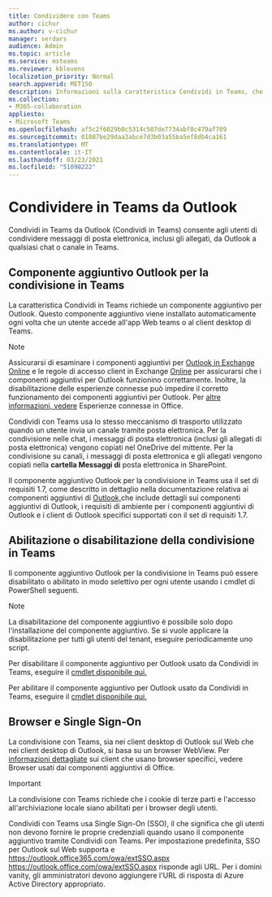 ```yaml
---
title: Condividere con Teams
author: cichur
ms.author: v-cichur
manager: serdars
audience: Admin
ms.topic: article
ms.service: msteams
ms.reviewer: kblevens
localization_priority: Normal
search.appverid: MET150
description: Informazioni sulla caratteristica Condividi in Teams, che consente agli utenti di condividere messaggi di posta elettronica e allegati di posta elettronica da Outlook a qualsiasi chat o canale in Teams.
ms.collection:
- M365-collaboration
appliesto:
- Microsoft Teams
ms.openlocfilehash: af5c2f6029b0c5314c507de7734abf8c479af709
ms.sourcegitcommit: 01087be29daa3abce7d3b03a55ba5ef8db4ca161
ms.translationtype: MT
ms.contentlocale: it-IT
ms.lasthandoff: 03/23/2021
ms.locfileid: "51098222"
---
```

# <a name="share-to-teams-from-outlook"></a>Condividere in Teams da Outlook

Condividi in Teams da Outlook (Condividi in Teams) consente agli utenti di condividere messaggi di posta elettronica, inclusi gli allegati, da Outlook a qualsiasi chat o canale in Teams.

## <a name="outlook-add-in-for-share-to-teams"></a>Componente aggiuntivo Outlook per la condivisione in Teams 

La caratteristica Condividi in Teams richiede un componente aggiuntivo per Outlook. Questo componente aggiuntivo viene installato automaticamente ogni volta che un utente accede all'app Web teams o al client desktop di Teams.

> [!NOTE]
> Assicurarsi di esaminare i componenti aggiuntivi per [Outlook in Exchange Online](/exchange/clients-and-mobile-in-exchange-online/add-ins-for-outlook/add-ins-for-outlook) e le regole di accesso client in Exchange [Online](/exchange/clients-and-mobile-in-exchange-online/client-access-rules/client-access-rules) per assicurarsi che i componenti aggiuntivi per Outlook funzionino correttamente. Inoltre, la disabilitazione delle esperienze connesse può impedire il corretto funzionamento dei componenti aggiuntivi per Outlook. Per [altre informazioni, vedere](https://support.microsoft.com/topic/connected-experiences-in-office-8d2c04f7-6428-4e6e-ac58-5828d4da5b7c) Esperienze connesse in Office.  

Condividi con Teams usa lo stesso meccanismo di trasporto utilizzato quando un utente invia un canale tramite posta elettronica. Per la condivisione nelle chat, i messaggi di posta elettronica (inclusi gli allegati di posta elettronica) vengono copiati nel OneDrive del mittente. Per la condivisione su canali, i messaggi di posta elettronica e gli allegati vengono copiati nella **cartella Messaggi di** posta elettronica in SharePoint.

Il componente aggiuntivo Outlook per la condivisione in Teams usa il set di requisiti 1.7, come descritto in dettaglio nella documentazione relativa ai componenti aggiuntivi di [Outlook,](/exchange/clients-and-mobile-in-exchange-online/add-ins-for-outlook/add-ins-for-outlook)che include dettagli sui componenti aggiuntivi di Outlook, i requisiti di ambiente per i componenti aggiuntivi di Outlook e i client di Outlook specifici supportati con il set di requisiti 1.7.

## <a name="enabling-or-disabling-share-to-teams"></a>Abilitazione o disabilitazione della condivisione in Teams

Il componente aggiuntivo Outlook per la condivisione in Teams può essere disabilitato o abilitato in modo selettivo per ogni utente usando i cmdlet di PowerShell seguenti.

> [!NOTE]
> La disabilitazione del componente aggiuntivo è possibile solo dopo l'installazione del componente aggiuntivo. Se si vuole applicare la disabilitazione per tutti gli utenti del tenant, eseguire periodicamente uno script.

Per disabilitare il componente aggiuntivo per Outlook usato da Condividi in Teams, eseguire il [cmdlet disponibile qui.](/powershell/module/exchange/disable-app?view=exchange-ps) 

Per abilitare il componente aggiuntivo per Outlook usato da Condividi in Teams, eseguire il [cmdlet disponibile qui.](/powershell/module/exchange/enable-app?view=exchange-ps)

## <a name="browsers-and-single-sign-on"></a>Browser e Single Sign-On

La condivisione con Teams, sia nei client desktop di Outlook sul Web che nei client desktop di Outlook, si basa su un browser WebView. Per [informazioni dettagliate](/office/dev/add-ins/concepts/browsers-used-by-office-web-add-ins) sui client che usano browser specifici, vedere Browser usati dai componenti aggiuntivi di Office. 

> [!IMPORTANT]
> La condivisione con Teams richiede che i cookie di terze parti e l'accesso all'archiviazione locale siano abilitati per i browser degli utenti.

Condividi con Teams usa Single Sign-On (SSO), il che significa che gli utenti non devono fornire le proprie credenziali quando usano il componente aggiuntivo tramite Condividi con Teams. Per impostazione predefinita, SSO per Outlook sul Web supporta e https://outlook.office365.com/owa/extSSO.aspx https://outlook.office.com/owa/extSSO.aspx risponde agli URL. Per i domini vanity, gli amministratori devono aggiungere l'URL di risposta di Azure Active Directory appropriato.